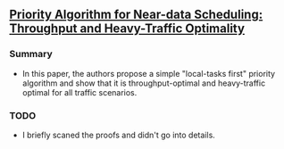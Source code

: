 ## [Priority Algorithm for Near-data Scheduling: Throughput and Heavy-Traffic Optimality](http://www.ifp.illinois.edu/~qxie3/uploads/4/6/8/9/46891789/near-data-infocom-2015.pdf)


### Summary
- In this paper, the authors propose a simple "local-tasks first" priority algorithm and show that it is throughput-optimal and heavy-traffic optimal for all traffic scenarios.

### TODO
- I briefly scaned the proofs and didn't go into details.
